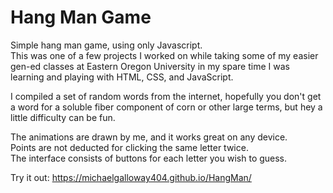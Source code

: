 # Hang Man Game
Simple hang man game, using only Javascript.  
This was one of a few projects I worked on while taking some of my easier gen-ed classes at Eastern Oregon University in my spare time I was learning and playing with HTML, CSS, and JavaScript.  
  
I compiled a set of random words from the internet, hopefully you don't get a word for a soluble fiber component of corn or other large terms, but hey a little difficulty can be fun.  

The animations are drawn by me, and it works great on any device.  
Points are not deducted for clicking the same letter twice.  
The interface consists of buttons for each letter you wish to guess.  
  
Try it out: https://michaelgalloway404.github.io/HangMan/  
